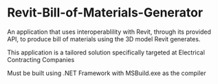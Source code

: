 # Revit-Bill-of-Materials-Generator
An application that uses interoperablility with Revit, through its provided API, to produce bill of materials using the 3D model Revit generates.

This application is a tailored solution specifically targeted at Electrical Contracting Companies

Must be built using .NET Framework with MSBuild.exe as the compiler
